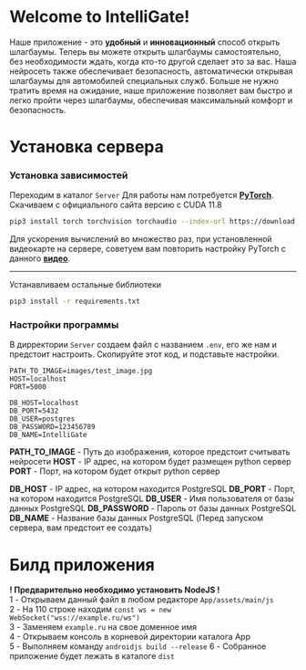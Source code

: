 ﻿# Welcome to IntelliGate!
Наше приложение - это **удобный** и **инновационный** способ открыть шлагбаумы. Теперь вы можете открыть шлагбаумы самостоятельно, без необходимости ждать, когда кто-то другой сделает это за вас. Наша нейросеть также обеспечивает безопасность, автоматически открывая шлагбаумы для автомобилей специальных служб. Больше не нужно тратить время на ожидание, наше приложение позволяет вам быстро и легко пройти через шлагбаумы, обеспечивая максимальный комфорт и безопасность.


# Установка сервера
### Установка зависимостей
Переходим в каталог `Server`
Для работы нам потребуется **[PyTorch](https://pytorch.org/get-started/locally/)**.
Скачиваем с официального сайта версию с CUDA 11.8
```bash
pip3 install torch torchvision torchaudio --index-url https://download.pytorch.org/whl/cu118
```
Для ускорения вычислений во множество раз, при установленной видеокарте на сервере, советуем вам повторить настройку PyTorch с данного **[видео](https://youtu.be/xTF_n1jp9n8?si=YYqVOaoARA-GYKq-)**.
- - - 
Устанавливаем остальные библиотеки 
```bash
pip3 install -r requirements.txt
```
### Настройки программы
В дирректории `Server` создаем файл с названием `.env`, его же нам и предстоит настроить.
Скопируйте этот код, и подставьте настройки.
```
PATH_TO_IMAGE=images/test_image.jpg
HOST=localhost
PORT=5000

DB_HOST=localhost
DB_PORT=5432
DB_USER=postgres
DB_PASSWORD=123456789
DB_NAME=IntelliGate
```
**PATH_TO_IMAGE** - Путь до изображения, которое предстоит считывать нейросети 
**HOST** - IP адрес, на котором будет размещен python сервер
**PORT** - Порт, на котором будет открыт python сервер

**DB_HOST** - IP адрес, на котором находится PostgreSQL
**DB_PORT** - Порт, на котором находится PostgreSQL
**DB_USER** - Имя пользователя от базы данных PostgreSQL
**DB_PASSWORD** - Пароль от базы данных PostgreSQL
**DB_NAME** - Название базы данных PostgreSQL (Перед запуском сервера, вам предстоит ее создать)
# Билд приложения
**! Предварительно необходимо установить NodeJS !**<br>
1 - Открываем данный файл в любом редакторе `App/assets/main/js`<br>
2 - На 110 строке находим `const ws = new WebSocket("wss://example.ru/ws")`<br>
3 - Заменяем `example.ru` на свое доменное имя<br>
4 - Открываем  консоль в  корневой директории каталога App<br>
5 - Выполняем команду `androidjs build --release`
6 - Собранное приложение будет лежать в каталоге `dist`
